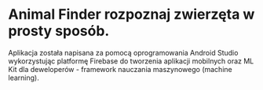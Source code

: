 # Animal Finder rozpoznaj zwierzęta w prosty sposób.
Aplikacja została napisana za pomocą oprogramowania Android Studio wykorzystując platformę Firebase do tworzenia aplikacji mobilnych oraz ML Kit dla deweloperów - framework nauczania maszynowego (machine learning).
